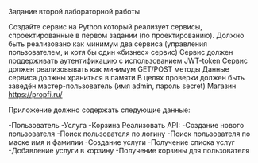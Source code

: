 Задание второй лабораторной работы

Создайте сервис на Python который реализует сервисы, спроектированные в первом задании (по проектированию). Должно быть реализовано как минимум два сервиса (управления пользователем, и хотя бы один «бизнес» сервис)
Сервис должен поддерживать аутентификацию с использованием JWT-token
Сервис должен реализовывать как минимум GET/POST методы
Данные сервиса должны храниться в памяти
В целях проверки должен быть заведён мастер-пользователь (имя admin, пароль secret)
Магазин https://propfi.ru/ 

Приложение должно содержать следующие данные:

-Пользователь
-Услуга
-Корзина Реализовать API:
-Создание нового пользователя
-Поиск пользователя по логину
-Поиск пользователя по маске имя и фамилии
-Создание услуги
-Получение списка услуг
-Добавление услуги в корзину
-Получение корзины для пользователя

